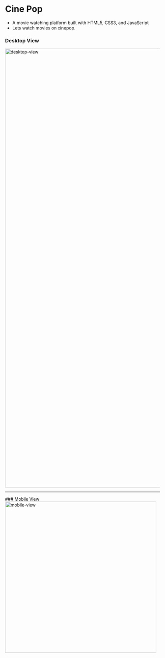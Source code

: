# Cine Pop
- A movie watching platform built with HTML5, CSS3, and JavaScript
- Lets watch movies on cinepop.
### Desktop View
 <img width="1429" alt="desktop-view" src="https://user-images.githubusercontent.com/31680529/161174989-f9e6faa0-2067-459e-a373-a543fd9be68f.png"> 
 <hr>
### Mobile View
<img width="492" alt="mobile-view" src="https://user-images.githubusercontent.com/31680529/161175002-a85a5e22-9059-4194-8854-9266aa497788.png">

